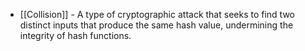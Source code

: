 - [[Collision]] - A type of cryptographic attack that seeks to find two distinct inputs that produce the same hash value, undermining the integrity of hash functions.